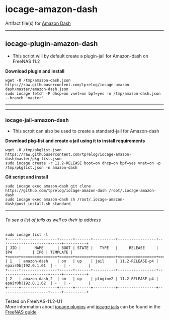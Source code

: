 # iocage-amazon-dash
Artifact file(s) for [Amazon Dash](http://docs.nekmo.org/amazon-dash/readme.html)

---
## iocage-plugin-amazon-dash

 - This script will by default create a plugin-jail for Amazon-dash on FreeNAS 11.2 

**Download plugin and install**

    wget -O /tmp/amazon-dash.json https://raw.githubusercontent.com/tprelog/iocage-amazon-dash/master/amazon-dash.json
    sudo iocage fetch -P dhcp=on vnet=on bpf=yes -n /tmp/amazon-dash.json --branch 'master'

---
---
### iocage-jail-amazon-dash

 - This scrpit can also be used to create a standard-jail for Amazon-dash 

**Download pkg-list and create a jail using it to install requirements**

    wget -O /tmp/pkglist.json https://raw.githubusercontent.com/tprelog/iocage-amazon-dash/master/pkg-list.json
    sudo iocage create -r 11.2-RELEASE boot=on dhcp=on bpf=yes vnet=on -p /tmp/pkglist.json -n amazon-dash

**Git script and install**

    sudo iocage exec amazon-dash git clone https://github.com/tprelog/iocage-amazon-dash /root/.iocage-amazon-dash
    sudo iocage exec amazon-dash sh /root/.iocage-amazon-dash/post_install.sh standard

---

###### To see a list of jails as well as their ip address

    sudo iocage list -l
    +-----+----------------+------+-------+----------+-----------------+---------------------+-----+----------+
    | JID |      NAME      | BOOT | STATE |   TYPE   |     RELEASE     |         IP4         | IP6 | TEMPLATE |
    +=====+================+======+=======+==========+=================+=====================+=====+==========+
    | 1   | amazon-dash    | on   | up    | jail     | 11.2-RELEASE-p4 | epair0b|192.0.1.61  | -   | -        |
    +-----+----------------+------+-------+----------+-----------------+---------------------+-----+----------+
    | 2   | amazon-dash_2  | on   | up    | pluginv2 | 11.2-RELEASE-p4 | epair0b|192.0.1.62  | -   | -        |
    +-----+----------------+------+-------+----------+-----------------+---------------------+-----+----------+


Tested on FreeNAS-11.2-U1  
More information about [iocage plugins](https://doc.freenas.org/11.2/plugins.html) and [iocage jails](https://doc.freenas.org/11.2/jails.html) can be found in the [FreeNAS guide](https://doc.freenas.org/11.2/intro.html#introduction)  
